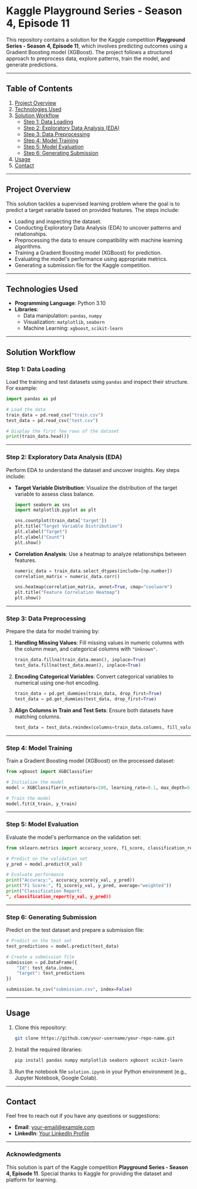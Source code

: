 
# **Kaggle Playground Series - Season 4, Episode 11**

This repository contains a solution for the Kaggle competition **Playground Series - Season 4, Episode 11**, which involves predicting outcomes using a Gradient Boosting model (XGBoost). The project follows a structured approach to preprocess data, explore patterns, train the model, and generate predictions.

---

## **Table of Contents**

1. [Project Overview](#project-overview)
2. [Technologies Used](#technologies-used)
3. [Solution Workflow](#solution-workflow)
    - [Step 1: Data Loading](#step-1-data-loading)
    - [Step 2: Exploratory Data Analysis (EDA)](#step-2-exploratory-data-analysis-eda)
    - [Step 3: Data Preprocessing](#step-3-data-preprocessing)
    - [Step 4: Model Training](#step-4-model-training)
    - [Step 5: Model Evaluation](#step-5-model-evaluation)
    - [Step 6: Generating Submission](#step-6-generating-submission)
4. [Usage](#usage)
5. [Contact](#contact)

---

## **Project Overview**

This solution tackles a supervised learning problem where the goal is to predict a target variable based on provided features. The steps include:

- Loading and inspecting the dataset.
- Conducting Exploratory Data Analysis (EDA) to uncover patterns and relationships.
- Preprocessing the data to ensure compatibility with machine learning algorithms.
- Training a Gradient Boosting model (XGBoost) for prediction.
- Evaluating the model's performance using appropriate metrics.
- Generating a submission file for the Kaggle competition.

---

## **Technologies Used**

- **Programming Language**: Python 3.10
- **Libraries**:
  - Data manipulation: `pandas`, `numpy`
  - Visualization: `matplotlib`, `seaborn`
  - Machine Learning: `xgboost`, `scikit-learn`

---

## **Solution Workflow**

### **Step 1: Data Loading**

Load the training and test datasets using `pandas` and inspect their structure. For example:

```python
import pandas as pd

# Load the data
train_data = pd.read_csv("train.csv")
test_data = pd.read_csv("test.csv")

# Display the first few rows of the dataset
print(train_data.head())
```

---

### **Step 2: Exploratory Data Analysis (EDA)**

Perform EDA to understand the dataset and uncover insights. Key steps include:

- **Target Variable Distribution**:
  Visualize the distribution of the target variable to assess class balance.

  ```python
  import seaborn as sns
  import matplotlib.pyplot as plt

  sns.countplot(train_data['target'])
  plt.title("Target Variable Distribution")
  plt.xlabel("Target")
  plt.ylabel("Count")
  plt.show()
  ```

- **Correlation Analysis**:
  Use a heatmap to analyze relationships between features.

  ```python
  numeric_data = train_data.select_dtypes(include=[np.number])
  correlation_matrix = numeric_data.corr()

  sns.heatmap(correlation_matrix, annot=True, cmap="coolwarm")
  plt.title("Feature Correlation Heatmap")
  plt.show()
  ```

---

### **Step 3: Data Preprocessing**

Prepare the data for model training by:

1. **Handling Missing Values**:
   Fill missing values in numeric columns with the column mean, and categorical columns with `"Unknown"`.

   ```python
   train_data.fillna(train_data.mean(), inplace=True)
   test_data.fillna(test_data.mean(), inplace=True)
   ```

2. **Encoding Categorical Variables**:
   Convert categorical variables to numerical using one-hot encoding.

   ```python
   train_data = pd.get_dummies(train_data, drop_first=True)
   test_data = pd.get_dummies(test_data, drop_first=True)
   ```

3. **Align Columns in Train and Test Sets**:
   Ensure both datasets have matching columns.

   ```python
   test_data = test_data.reindex(columns=train_data.columns, fill_value=0)
   ```

---

### **Step 4: Model Training**

Train a Gradient Boosting model (XGBoost) on the processed dataset:

```python
from xgboost import XGBClassifier

# Initialize the model
model = XGBClassifier(n_estimators=100, learning_rate=0.1, max_depth=5, subsample=0.8, colsample_bytree=0.8, random_state=42)

# Train the model
model.fit(X_train, y_train)
```

---

### **Step 5: Model Evaluation**

Evaluate the model's performance on the validation set:

```python
from sklearn.metrics import accuracy_score, f1_score, classification_report

# Predict on the validation set
y_pred = model.predict(X_val)

# Evaluate performance
print("Accuracy:", accuracy_score(y_val, y_pred))
print("F1 Score:", f1_score(y_val, y_pred, average="weighted"))
print("Classification Report:
", classification_report(y_val, y_pred))
```

---

### **Step 6: Generating Submission**

Predict on the test dataset and prepare a submission file:

```python
# Predict on the test set
test_predictions = model.predict(test_data)

# Create a submission file
submission = pd.DataFrame({
    "Id": test_data.index,
    "target": test_predictions
})

submission.to_csv("submission.csv", index=False)
```

---

## **Usage**

1. Clone this repository:
   ```bash
   git clone https://github.com/your-username/your-repo-name.git
   ```
2. Install the required libraries:
   ```bash
   pip install pandas numpy matplotlib seaborn xgboost scikit-learn
   ```
3. Run the notebook file `solution.ipynb` in your Python environment (e.g., Jupyter Notebook, Google Colab).

---

## **Contact**

Feel free to reach out if you have any questions or suggestions:

- **Email**: [your-email@example.com](mailto:your-email@example.com)
- **LinkedIn**: [Your LinkedIn Profile](https://www.linkedin.com/in/your-profile/)

---

### **Acknowledgments**

This solution is part of the Kaggle competition **Playground Series - Season 4, Episode 11**. Special thanks to Kaggle for providing the dataset and platform for learning.
